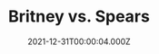 ---
title: "Britney vs. Spears"
year: 2021
date: 2021-12-31T00:00:04.000Z
permalink: /almanac/movies/2021-12-31-britney-vs-spears/index.html
link: https://letterboxd.com/rknightuk/film/britney-vs-spears/
rating: 3
---